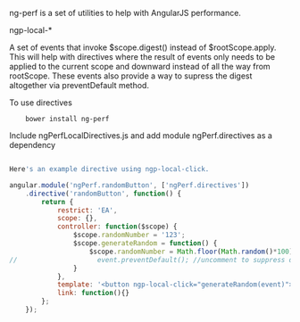 ng-perf is a set of utilities to help with AngularJS performance. 


ngp-local-*

A set of events that invoke $scope.digest() instead of $rootScope.apply. This will help with directives where the result of events only needs to be applied to the current scope and downward instead of all the way from rootScope. These events also provide a way to supress the digest altogether via preventDefault method.

To use directives

```
	bower install ng-perf
```

Include ngPerfLocalDirectives.js and add module ngPerf.directives as a dependency

```javascript

Here's an example directive using ngp-local-click.

angular.module('ngPerf.randomButton', ['ngPerf.directives'])
    .directive('randomButton', function() {
        return {
            restrict: 'EA',
            scope: {},
            controller: function($scope) {
                $scope.randomNumber = '123';
                $scope.generateRandom = function() {
                    $scope.randomNumber = Math.floor(Math.random()*100);
//                    event.preventDefault(); //uncomment to suppress digest altogether
                }
            },
            template: '<button ngp-local-click="generateRandom(event)">Random</button><span ng-bind="randomNumber"></span>',
            link: function(){}
        };
    });

``` 



